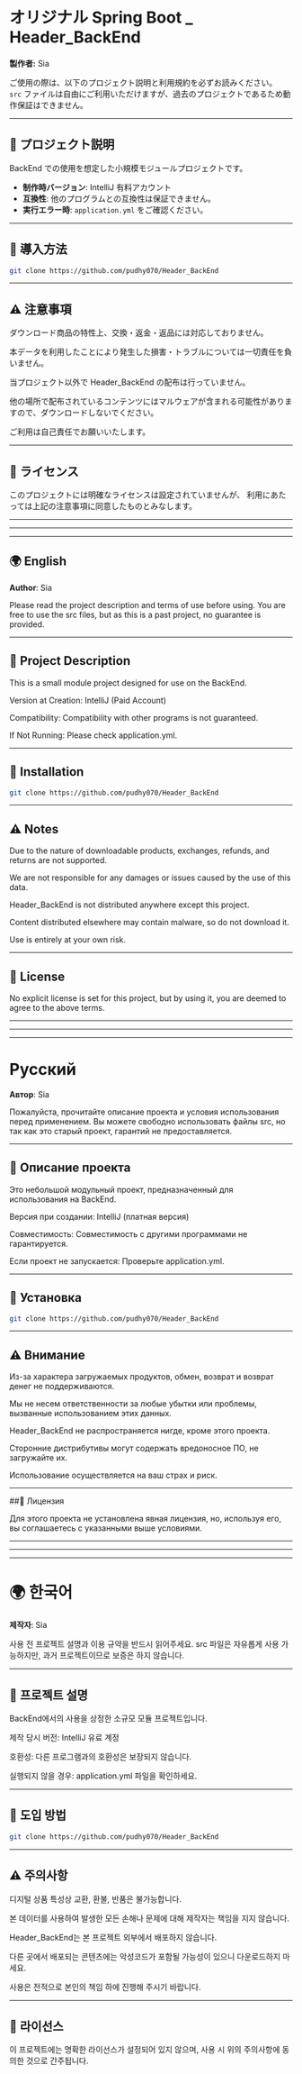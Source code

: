 # オリジナル Spring Boot _ Header_BackEnd

**製作者:** Sia  

ご使用の際は、以下のプロジェクト説明と利用規約を必ずお読みください。  
`src` ファイルは自由にご利用いただけますが、過去のプロジェクトであるため動作保証はできません。

---

## 📖 プロジェクト説明
BackEnd での使用を想定した小規模モジュールプロジェクトです。  

- **制作時バージョン**: IntelliJ 有料アカウント  
- **互換性**: 他のプログラムとの互換性は保証できません。  
- **実行エラー時**: `application.yml` をご確認ください。  

---

## 🚀 導入方法

```bash
git clone https://github.com/pudhy070/Header_BackEnd
```

---

## ⚠️ 注意事項

ダウンロード商品の特性上、交換・返金・返品には対応しておりません。

本データを利用したことにより発生した損害・トラブルについては一切責任を負いません。

当プロジェクト以外で Header_BackEnd の配布は行っていません。

他の場所で配布されているコンテンツにはマルウェアが含まれる可能性がありますので、ダウンロードしないでください。

ご利用は自己責任でお願いいたします。

---

## 📝 ライセンス

このプロジェクトには明確なライセンスは設定されていませんが、
利用にあたっては上記の注意事項に同意したものとみなします。


---
---
---
## 🌍 English

**Author**: Sia

Please read the project description and terms of use before using.
You are free to use the src files, but as this is a past project, no guarantee is provided.

---

## 📖 Project Description

This is a small module project designed for use on the BackEnd.

Version at Creation: IntelliJ (Paid Account)

Compatibility: Compatibility with other programs is not guaranteed.

If Not Running: Please check application.yml.

---

## 🚀 Installation
```bash
git clone https://github.com/pudhy070/Header_BackEnd
```

---

## ⚠️ Notes

Due to the nature of downloadable products, exchanges, refunds, and returns are not supported.

We are not responsible for any damages or issues caused by the use of this data.

Header_BackEnd is not distributed anywhere except this project.

Content distributed elsewhere may contain malware, so do not download it.

Use is entirely at your own risk.

---

## 📝 License

No explicit license is set for this project,
but by using it, you are deemed to agree to the above terms.


---
---
---

# Русский

**Автор**: Sia

Пожалуйста, прочитайте описание проекта и условия использования перед применением.
Вы можете свободно использовать файлы src, но так как это старый проект, гарантий не предоставляется.

---

## 📖 Описание проекта

Это небольшой модульный проект, предназначенный для использования на BackEnd.

Версия при создании: IntelliJ (платная версия)

Совместимость: Совместимость с другими программами не гарантируется.

Если проект не запускается: Проверьте application.yml.

---

## 🚀 Установка

```bash
git clone https://github.com/pudhy070/Header_BackEnd
```

---

## ⚠️ Внимание

Из-за характера загружаемых продуктов, обмен, возврат и возврат денег не поддерживаются.

Мы не несем ответственности за любые убытки или проблемы, вызванные использованием этих данных.

Header_BackEnd не распространяется нигде, кроме этого проекта.

Сторонние дистрибутивы могут содержать вредоносное ПО, не загружайте их.

Использование осуществляется на ваш страх и риск.

---

##📝 Лицензия

Для этого проекта не установлена явная лицензия,
но, используя его, вы соглашаетесь с указанными выше условиями.

---
---
---

# 🌍 한국어

**제작자**: Sia

사용 전 프로젝트 설명과 이용 규약을 반드시 읽어주세요.
src 파일은 자유롭게 사용 가능하지만, 과거 프로젝트이므로 보증은 하지 않습니다.

---

## 📖 프로젝트 설명

BackEnd에서의 사용을 상정한 소규모 모듈 프로젝트입니다.

제작 당시 버전: IntelliJ 유료 계정

호환성: 다른 프로그램과의 호환성은 보장되지 않습니다.

실행되지 않을 경우: application.yml 파일을 확인하세요.

---

## 🚀 도입 방법

```bash
git clone https://github.com/pudhy070/Header_BackEnd
```

---

## ⚠️ 주의사항

디지털 상품 특성상 교환, 환불, 반품은 불가능합니다.

본 데이터를 사용하여 발생한 모든 손해나 문제에 대해 제작자는 책임을 지지 않습니다.

Header_BackEnd는 본 프로젝트 외부에서 배포하지 않습니다.

다른 곳에서 배포되는 콘텐츠에는 악성코드가 포함될 가능성이 있으니 다운로드하지 마세요.

사용은 전적으로 본인의 책임 하에 진행해 주시기 바랍니다.

---

## 📝 라이선스

이 프로젝트에는 명확한 라이선스가 설정되어 있지 않으며,
사용 시 위의 주의사항에 동의한 것으로 간주됩니다.
